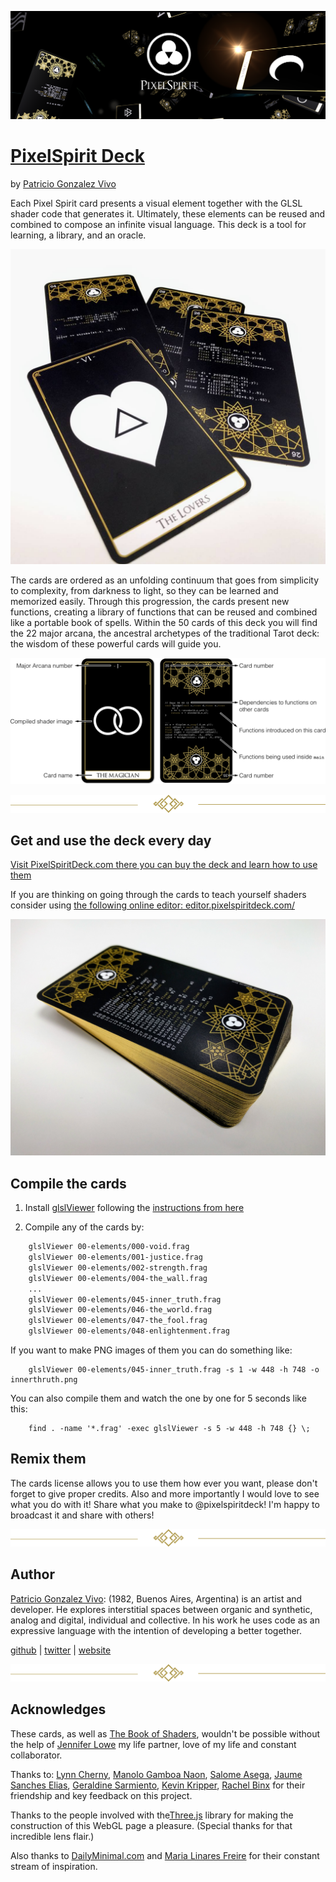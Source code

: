 ![header](imgs/header.png)

# [PixelSpirit Deck](https://pixelspiritdeck.com/)
by [Patricio Gonzalez Vivo](http://patriciogonzalezvivo.com/)

Each Pixel Spirit card presents a visual element together with the GLSL shader code that generates it. Ultimately, these elements can be reused and combined to compose an infinite visual language. This deck is a tool for learning, a library, and an oracle.

![cards](imgs/cards-00.jpg)

The cards are ordered as an unfolding continuum that goes from simplicity to complexity, from darkness to light, so they can be learned and memorized easily. Through this progression, the cards present new functions, creating a library of functions that can be reused and combined like a portable book of spells. Within the 50 cards of this deck you will find the 22 major arcana, the ancestral archetypes of the traditional Tarot deck: the wisdom of these powerful cards will guide you.

![header](imgs/library_cards.png)

![loop](imgs/loop.png)

## Get and use the deck every day

[Visit PixelSpiritDeck.com there you can buy the deck and learn how to use them](https://pixelspiritdeck.com/)

If you are thinking on going through the cards to teach yourself shaders consider using [the following online editor: editor.pixelspiritdeck.com/](https://editor.pixelspiritdeck.com/)

![cards](imgs/cards-01.jpg)

## Compile the cards

1. Install [glslViewer](http://patriciogonzalezvivo.com/2015/glslViewer/) following the [instructions from here](https://github.com/patriciogonzalezvivo/glslViewer#install)

2. Compile any of the cards by:

```bash
    glslViewer 00-elements/000-void.frag
    glslViewer 00-elements/001-justice.frag
    glslViewer 00-elements/002-strength.frag
    glslViewer 00-elements/004-the_wall.frag
    ...
    glslViewer 00-elements/045-inner_truth.frag 
    glslViewer 00-elements/046-the_world.frag
    glslViewer 00-elements/047-the_fool.frag
    glslViewer 00-elements/048-enlightenment.frag
```

If you want to make PNG images of them you can do something like:

```
    glslViewer 00-elements/045-inner_truth.frag -s 1 -w 448 -h 748 -o innerthruth.png
```

You can also compile them and watch the one by one for 5 seconds like this:

```
    find . -name '*.frag' -exec glslViewer -s 5 -w 448 -h 748 {} \;  
```

## Remix them

The cards license allows you to use them how ever you want, please don't forget to give proper credits. Also and more importantly I would love to see what you do with it! Share what you make to @pixelspiritdeck! I'm happy to broadcast it and share with others!

![loop](imgs/loop.png)

## Author

[Patricio Gonzalez Vivo](http://https://twitter.com/patriciogv): (1982, Buenos Aires, Argentina) is an artist and developer. He explores interstitial spaces between organic and synthetic, analog and digital, individual and collective. In his work he uses code as an expressive language with the intention of developing a better together.

[github](https://github.com/patriciogonzalezvivo) | [twitter](http://https://twitter.com/patriciogv) | [website](http://patricio.io)

![loop](imgs/loop.png)

## Acknowledges

These cards, as well as [The Book of Shaders](http://thebookofshaders.com), wouldn't be possible without the help of [Jennifer Lowe](http://jenlowe.net) my life partner, love of my life and constant collaborator.

Thanks to: [Lynn Cherny](https://twitter.com/arnicas), [Manolo Gamboa Naon](https://twitter.com/manoloidee), [Salome Asega](https://twitter.com/suhlomay), [Jaume Sanches Elias](https://twitter.com/thespite), [Geraldine Sarmiento](https::/twitter.com/sensescape), [Kevin Kripper](https://www.facebook.com/kevin.kripper), [Rachel Binx](https://twitter.com/rachelbinx) for their friendship and key feedback on this project.

Thanks to the people involved with the[Three.js](https://threejs.org/) library for making the construction of this WebGL page a pleasure. (Special thanks for that incredible lens flair.)

Also thanks to [DailyMinimal.com](http://www.dailyminimal.com/) and [Maria Linares Freire](https://twitter.com/LinaresFreire) for their constant stream of inspiration.